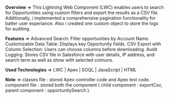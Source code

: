 **Overview** =>
This Lightning Web Component (LWC) enables users to search for Opportunities using custom filters and export the results as a CSV file. Additionally, i implemented a comprehensive pagination functionality for batter user experiance. Also i created one custom object to store the logs for auditing.

**Features** => Advanced Search: Filter opportunities by Account Name. Customizable Data Table: Displays key Opportunity fields. CSV Export with Column Selection: Users can choose columns before downloading. Audit Logging: Stores CSV file in Salesforce with user details, IP address, and search term as well as show with selected colmuns.

**Used Technologies** => LWC | Apex | SOQL | JavaScript | HTML

**Note** =>  classes file : stored Apex controller code and Apex test code. component file : stored both the component ( child component : exportCsv, parent component : opportunitySearch ).
